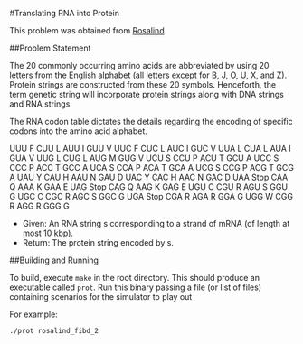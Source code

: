 #Translating RNA into Protein

This problem was obtained from [Rosalind](http://rosalind.info/problems/locations/)

##Problem Statement

The 20 commonly occurring amino acids are abbreviated by using 20 letters from
the English alphabet (all letters except for B, J, O, U, X, and Z). Protein
strings are constructed from these 20 symbols. Henceforth, the term genetic
string will incorporate protein strings along with DNA strings and RNA strings.

The RNA codon table dictates the details regarding the encoding of specific
codons into the amino acid alphabet.

UUU F      CUU L      AUU I      GUU V
UUC F      CUC L      AUC I      GUC V
UUA L      CUA L      AUA I      GUA V
UUG L      CUG L      AUG M      GUG V
UCU S      CCU P      ACU T      GCU A
UCC S      CCC P      ACC T      GCC A
UCA S      CCA P      ACA T      GCA A
UCG S      CCG P      ACG T      GCG A
UAU Y      CAU H      AAU N      GAU D
UAC Y      CAC H      AAC N      GAC D
UAA Stop   CAA Q      AAA K      GAA E
UAG Stop   CAG Q      AAG K      GAG E
UGU C      CGU R      AGU S      GGU G
UGC C      CGC R      AGC S      GGC G
UGA Stop   CGA R      AGA R      GGA G
UGG W      CGG R      AGG R      GGG G 

+ Given: An RNA string s corresponding to a strand of mRNA (of length at most 10
kbp).
+ Return: The protein string encoded by s.

##Building and Running

To build, execute `make` in the root directory. This should produce an
executable called `prot`. Run this binary passing a file (or list of files)
containing scenarios for the simulator to play out

For example:

`./prot rosalind_fibd_2`
